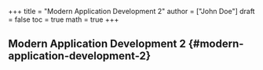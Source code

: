 +++
title = "Modern Application Development 2"
author = ["John Doe"]
draft = false
toc = true
math = true
+++

## Modern Application Development 2 {#modern-application-development-2}

